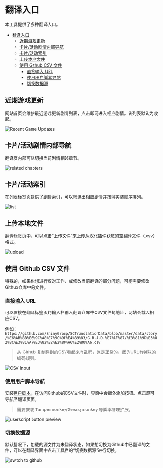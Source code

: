 # 翻译入口

本工具提供了多种翻译入口。

- [翻译入口](#翻译入口)
  - [近期游戏更新](#近期游戏更新)
  - [卡片/活动剧情内部导航](#卡片活动剧情内部导航)
  - [卡片/活动索引](#卡片活动索引)
  - [上传本地文件](#上传本地文件)
  - [使用 Github CSV 文件](#使用-github-csv-文件)
    - [直接输入 URL](#直接输入-url)
    - [使用用户脚本导航](#使用用户脚本导航)
    - [切换数据源](#切换数据源)

## 近期游戏更新

网站首页会维护最近游戏更新剧情列表，点击即可进入相应剧情。该列表默认为收起。

![Recent Game Updates](img/Recent%20Game%20Updates.png)

## 卡片/活动剧情内部导航

翻译页内部可以切换当前剧情相邻章节。

![related chapters](img/related%20chapters.png)

## 卡片/活动索引

在列表标签页提供了剧情索引，可以筛选出相应剧情并按照实装顺序排列。

![list](img/list.png)

## 上传本地文件

翻译标签页中，可以点击“上传文件”来上传从汉化插件获取的空翻译文件（.csv）格式。

![upload](img/upload.png)

## 使用 Github CSV 文件

特殊的，如果你想进行校对工作，或修改当前翻译的部分问题，可能需要修改Github仓库中的文件。

### 直接输入 URL

可以直接在翻译标签页的输入栏输入翻译仓库中CSV文件的地址，网站会载入相应CSV。

例如：`https://github.com/ShinyGroup/SCTranslationData/blob/master/data/story/%E6%AB%BB%E6%9C%A8%E7%9C%9F%E4%B9%83/G.R.A.D.%E7%AF%87/%E3%81%9D%E3%82%8C%E3%81%A7%E3%82%82%E2%80%A6%E2%80%A6.csv`

> 从 Github 复制得到的CSV看起来有乱码，这是正常的，因为URL有特殊的编码规则。

![CSV Input](img/CSV%20Input.png)

### 使用用户脚本导航

安装[用户脚本](https://static.sc-viewer.top/viewer-button.user.js)，在访问Github的CSV文件时，界面中会额外添加按钮。点击即可导航至翻译页面。

> 需要安装 Tampermonkey/Greasymonkey 等脚本管理扩展。

![userscript button preview](img/userscript%20button%20preview.png)

### 切换数据源

默认情况下，加载的源文件为未翻译状态，如果想切换为Github中已翻译的文件，可以在翻译界面中点击工具栏的“切换数据源”进行切换。

![switch to github](img/switch%20to%20github.png)
